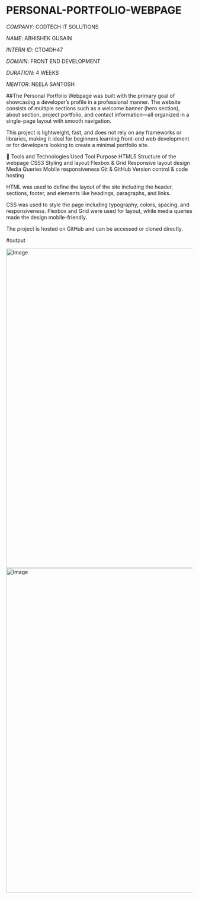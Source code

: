 # PERSONAL-PORTFOLIO-WEBPAGE

*COMPANY*: CODTECH IT SOLUTIONS

*NAME*: ABHISHEK GUSAIN

*INTERN ID*: CTO4DH47

*DOMAIN*: FRONT END DEVELOPMENT

*DURATION*: 4 WEEKS

*MENTOR*: NEELA SANTOSH

##The Personal Portfolio Webpage was built with the primary goal of showcasing a developer’s profile in a professional manner. The website consists of multiple sections such as a welcome banner (hero section), about section, project portfolio, and contact information—all organized in a single-page layout with smooth navigation.

This project is lightweight, fast, and does not rely on any frameworks or libraries, making it ideal for beginners learning front-end web development or for developers looking to create a minimal portfolio site.

🔨 Tools and Technologies Used
Tool	Purpose
HTML5	Structure of the webpage
CSS3	Styling and layout
Flexbox & Grid	Responsive layout design
Media Queries	Mobile responsiveness
Git & GitHub	Version control & code hosting

HTML was used to define the layout of the site including the header, sections, footer, and elements like headings, paragraphs, and links.

CSS was used to style the page including typography, colors, spacing, and responsiveness. Flexbox and Grid were used for layout, while media queries made the design mobile-friendly.

The project is hosted on GitHub and can be accessed or cloned directly.

#output

<img width="1919" height="862" alt="Image" src="https://github.com/user-attachments/assets/b0455467-199d-46fe-837a-06cdc0969f50" />

<img width="1641" height="876" alt="Image" src="https://github.com/user-attachments/assets/df3c1be8-dc1d-4221-a034-158b4f2bfca5" />

